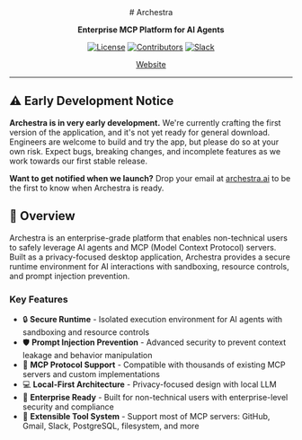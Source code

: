 <div align="center">  
  # Archestra
  
  **Enterprise MCP Platform for AI Agents**
  
  [![License](https://img.shields.io/github/license/archestra-ai/archestra)](LICENSE)
  [![Contributors](https://img.shields.io/github/contributors/archestra-ai/archestra)](https://github.com/archestra-ai/archestra/graphs/contributors)
  [![Slack](https://img.shields.io/badge/Slack-Join%20Community-4A154B?logo=slack)](https://join.slack.com/t/archestracommunity/shared_invite/zt-39yk4skox-zBF1NoJ9u4t59OU8XxQChg)
  
  [Website](https://archestra.ai)
</div>

---

## ⚠️ Early Development Notice

**Archestra is in very early development.** We're currently crafting the first version of the application, and it's not yet ready for general download. Engineers are welcome to build and try the app, but please do so at your own risk. Expect bugs, breaking changes, and incomplete features as we work towards our first stable release.

**Want to get notified when we launch?** Drop your email at [archestra.ai](https://www.archestra.ai/) to be the first to know when Archestra is ready.

## 🚀 Overview

Archestra is an enterprise-grade platform that enables non-technical users to safely leverage AI agents and MCP (Model Context Protocol) servers. Built as a privacy-focused desktop application, Archestra provides a secure runtime environment for AI interactions with sandboxing, resource controls, and prompt injection prevention.

### Key Features

- 🔒 **Secure Runtime** - Isolated execution environment for AI agents with sandboxing and resource controls
- 🛡️ **Prompt Injection Prevention** - Advanced security to prevent context leakage and behavior manipulation
- 🔌 **MCP Protocol Support** - Compatible with thousands of existing MCP servers and custom implementations
- 💻 **Local-First Architecture** - Privacy-focused design with local LLM
- 🎯 **Enterprise Ready** - Built for non-technical users with enterprise-level security and compliance
- 🔧 **Extensible Tool System** - Support most of MCP servers: GitHub, Gmail, Slack, PostgreSQL, filesystem, and more
